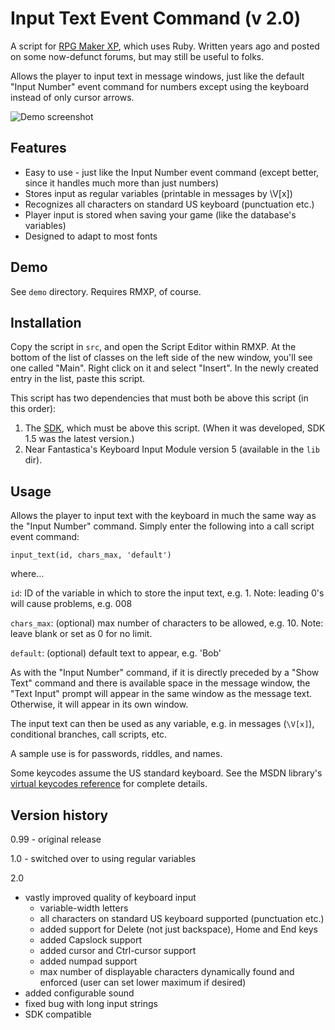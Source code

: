 Input Text Event Command (v 2.0)
===

A script for [RPG Maker XP](http://en.wikipedia.org/wiki/RPG_Maker_XP), which uses Ruby. Written years ago and posted on some now-defunct forums, but may still be useful to folks.

Allows the player to input text in message windows, just like the default "Input Number" event command for numbers except using the keyboard instead of only cursor arrows.

![Demo screenshot](http://s88387243.onlinehome.us/rmxp/input_text/input_text.jpg)

Features
---
* Easy to use - just like the Input Number event command (except better, since it handles much more than just numbers)
* Stores input as regular variables (printable in messages by \V[x])
* Recognizes all characters on standard US keyboard (punctuation etc.)
* Player input is stored when saving your game (like the database's variables)
* Designed to adapt to most fonts

Demo
---
See `demo` directory. Requires RMXP, of course.

Installation
---
Copy the script in `src`, and open the Script Editor within RMXP. At the bottom of the list of classes on the left side of the new window, you'll see one called "Main". Right click on it and select "Insert". In the newly created entry in the list, paste this script.

This script has two dependencies that must both be above this script (in this order):

1. The [SDK](http://www.hbgames.org/forums/viewtopic.php?t=1802.0), which must be above this script. (When it was developed, SDK 1.5 was the latest version.)
1. Near Fantastica's Keyboard Input Module version 5 (available in the `lib` dir).


Usage
---
Allows the player to input text with the keyboard in much the same way as the "Input Number" command. Simply enter the following into a call script event command:

    input_text(id, chars_max, 'default')

where...

`id`: ID of the variable in which to store the input text, e.g. 1. Note: leading 0's will cause problems, e.g. 008

`chars_max`: (optional) max number of characters to be allowed, e.g. 10. Note: leave blank or set as 0 for no limit.

`default`: (optional) default text to appear, e.g. 'Bob'

As with the "Input Number" command, if it is directly preceded by a "Show Text" command and there is available space in the message window, the "Text Input" prompt will appear in the same window as the message text. Otherwise, it will appear in its own window.

The input text can then be used as any variable, e.g. in messages (`\V[x]`), conditional branches, call scripts, etc.

A sample use is for passwords, riddles, and names.

Some keycodes assume the US standard keyboard. See the MSDN library's [virtual keycodes reference](http://msdn.microsoft.com/library/default.asp?url=/library/en-us/winui/winui/WindowsUserInterface/UserInput/VirtualKeyCodes.asp) for complete details.


Version history
---
0.99 - original release

1.0 - switched over to using regular variables

2.0

* vastly improved quality of keyboard input
   * variable-width letters
   * all characters on standard US keyboard supported (punctuation etc.)
   * added support for Delete (not just backspace), Home and End keys
   * added Capslock support
   * added cursor and Ctrl-cursor support
   * added numpad support
   * max number of displayable characters dynamically found and enforced (user can set lower maximum if desired)
* added configurable sound
* fixed bug with long input strings
* SDK compatible



